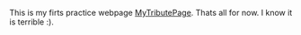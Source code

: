 This is my firts practice webpage [MyTributePage](https://brezinam.github.io/Practicing/MyTributePage/).
Thats all for now.
I know it is terrible :).
